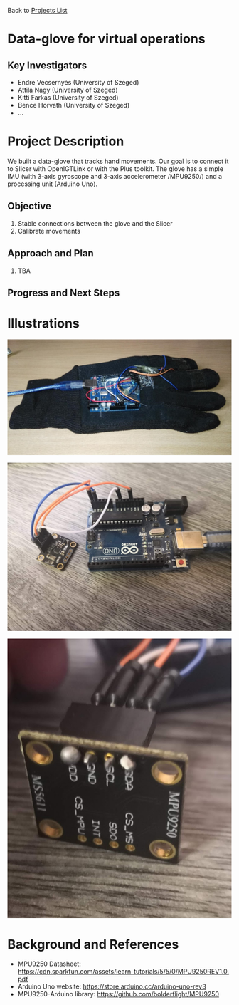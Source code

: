 Back to [Projects List](../../README.md#ProjectsList)

# Data-glove for virtual operations

## Key Investigators

- Endre Vecsernyés (University of Szeged)
- Attila Nagy (University of Szeged)
- Kitti Farkas (University of Szeged)
- Bence Horvath (University of Szeged)
- ...

# Project Description

We built a data-glove that tracks hand movements. Our goal is to connect it to Slicer with OpenIGTLink or with the Plus toolkit. The glove has a simple IMU (with 3-axis gyroscope and 3-axis accelerometer /MPU9250/) and a processing unit (Arduino Uno).


## Objective

1. Stable connections between the glove and the Slicer
1. Calibrate movements

## Approach and Plan

1. TBA


## Progress and Next Steps

<!--Describe progress and next steps in a few bullet points as you are making progress.-->

# Illustrations

<!--Add pictures and links to videos that demonstrate what has been accomplished.-->

![The glove](glove.jpg)

![Arduino and the IMU](hardware1.jpg)

![The IMU's other side](hardware2.jpg)

# Background and References

<!--Use this space for information that may help people better understand your project, like links to papers, source code, or data.-->
- MPU9250 Datasheet: https://cdn.sparkfun.com/assets/learn_tutorials/5/5/0/MPU9250REV1.0.pdf
- Arduino Uno website: https://store.arduino.cc/arduino-uno-rev3
- MPU9250-Arduino library: https://github.com/bolderflight/MPU9250
<!--- Source code: https://github.com/YourUser/YourRepository  -->
<!--- Documentation: https://link.to.docs  -->
<!--- Test data: https://link.to.test.data  -->

